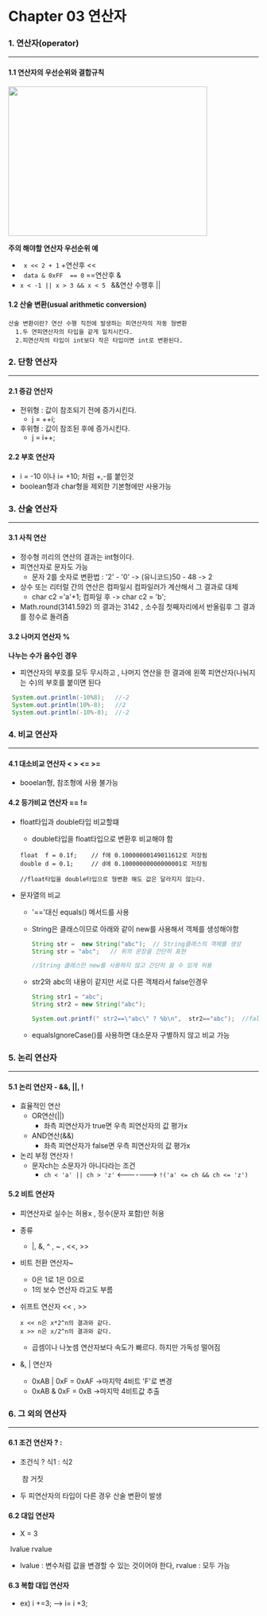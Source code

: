 # Chapter 03 연산자

### 1. 연산자(operator)

---

#### 1.1 연산자의  우선순위와 결합규칙

<img src="https://github.com/GitmasterLJH/java-til/assets/129172593/b778d484-2d2c-47ac-88c2-b60003497e2f" width="400px" height="300px">

**주의 해야할 연산자 우선순위 예**

- ` x << 2 + 1`  +연산후 <<
- ` data & 0xFF  == 0` ==연산후 &
- `x < -1 || x > 3 && x < 5 ` &&연산 수행후 ||

#### 1.2 산술 변환(usual arithmetic conversion)

```
산술 변환이란? 연산 수행 직전에 발생하는 피연산자의 자동 형변환
  1.두 연피연산자의 타입을 같게 일치시킨다.
  2.피연산자의 타입이 int보다 작은 타입이면 int로 변환된다.
```



### 2. 단항 연산자

---

#### 2.1 증감 연산자 

- 전위형 : 값이 참조되기 전에 증가시킨다.
  - j = ++i;
- 후위형 : 값이 참조된 후에 증가시킨다.
  - j = i++;

#### 2.2 부호 연산자

- i = -10 이나 i= +10; 처럼 +,-를 붙인것
- boolean형과 char형을 제외한 기본형에만 사용가능



### 3. 산술 연산자

---

#### 3.1 사칙 연산

- 정수형 끼리의 연산의 결과는 int형이다. 
- 피연산자로 문자도 가능
  - 문자 2를 숫자로 변환법 : '2' - '0' -> (유니코드)50 - 48 -> 2  
- 상수 또는 리터럴 간의 연산은 컴파일시 컴파일러가 계산해서 그 결과로 대체
  - char c2 ='a'+1;  컴파일 후 -> char c2 = 'b';
- Math.round(3141.592) 의 결과는 3142 ,  소수점 첫째자리에서 반올림후 그 결과를 정수로 돌려줌

#### 3.2 나머지 연산자 %

**나누는 수가 음수인 경우**

- 피연산자의 부호를 모두 무시하고 , 나머지 연산을 한 결과에 왼쪽 피연산자(나눠지는 수)의 부호를 붙이면 된다

```java
 System.out.println(-10%8);   //-2
 System.out.println(10%-8);	  //2
 System.out.println(-10%-8);  //-2
```



### 4. 비교 연산자

---

#### 4.1 대소비교 연산자 < > <= >=

- booelan형, 참조형에 사용 불가능

#### 4.2 등가비교 연산자 == !=

- float타입과 double타입 비교할떄

  - double타입을 float타입으로 변환후 비교해야 함

  ```
  float  f = 0.1f;    // f에 0.10000000149011612로 저장됨
  double d = 0.1;     // d에 0.10000000000000001로 저장됨
  
  //float타입을 double타입으로 형변환 해도 값은 달라지지 않는다.
  ```

- 문자열의 비교

  - '=='대신 equals() 메서드를 사용

  - String은 클래스이므로 아래와 같이 new를 사용해서 객체를 생성해야함

    ```java
    String str =  new String("abc");  // String클래스의 객체를 생성
    String str = "abc";   // 위의 문장을 간단히 표현
    
    //String 클래스만 new를 사용하지 않고 간단히 쓸 수 있게 허용
    ```

  - str2와 abc의 내용이 같지만 서로 다른 객체라서 false인경우 

    ```java
    String str1 = "abc";
    String str2 = new String("abc");
    
    System.out.printf(" str2==\"abc\" ? %b\n",  str2=="abc");  //false
    ```

  - equalsIgnoreCase()를 사용하면 대소문자 구별하지 않고 비교 가능




### 5. 논리 연산자

---

#### 5.1 논리 연산자 - &&, ||, !

- 효율적인 연산
  - OR연산(||)
    - 좌측 피연산자가 true면 우측 피연산자의 값 평가x
  - AND연산(&&)
    - 좌측 피연산자가 false면 우측 피연산자의 값 평가x
- 논리 부정 연산자 !
  - 문자ch는 소문자가 아니다라는 조건
    - `ch < 'a' || ch > 'z'` <-------> `!('a' <= ch && ch <= 'z')` 

#### 5.2 비트 연산자

- 피연산자로 실수는 허용x , 정수(문자 포함)만 허용

- 종류
  - |, &, ^ , ~ , <<, >>
  
- 비트 전환 연산자~
  - 0은 1로 1은 0으로
  - 1의 보수 연산자 라고도 부름
  
- 쉬프트 연산자 << , >>
  ```
  x << n은 x*2^n의 결과와 같다.
  x >> n은 x/2^n의 결과와 같다.
  ```
  
  - 곱셈이나 나눗셈 연산자보다 속도가 빠르다. 하지만 가독성 떨어짐
  
- &, | 연산자

  - 0xAB | 0xF = 0xAF       ->마지막 4비트 'F'로 변경
  - 0xAB & 0xF = 0xB         ->마지막 4비트값 추출

### 6. 그 외의 연산자

---

#### 6.1 조건 연산자 ? :

- 조건식 ? 식1 : 식2

  ​			   참      거짓

- 두 피연산자의 타입이 다른 경우 산술 변환이 발생

#### 6.2 대입 연산자

-   X 	   =	    3

​     lvalue	       rvalue

- lvalue : 변수처럼 값을 변경할 수 있는 것이어야 한다,  rvalue : 모두 가능

#### 6.3 복합 대입 연산자

- ex) i +=3;      -->    i= i +3;

